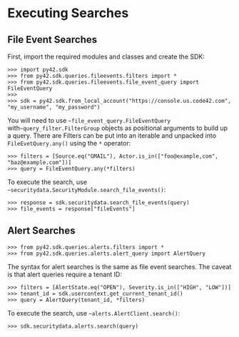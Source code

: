# Executing Searches

## File Event Searches

First, import the required modules and classes and create the SDK:

    >>> import py42.sdk
    >>> from py42.sdk.queries.fileevents.filters import *
    >>> from py42.sdk.queries.fileevents.file_event_query import FileEventQuery
    >>>
    >>> sdk = py42.sdk.from_local_account("https://console.us.code42.com", "my_username", "my_password")

You will need to use `~file_event_query.FileEventQuery` with`~query_filter.FilterGroup` objects
as positional arguments to build up a query. There are Filters can be put into an iterable
and unpacked into `FileEvetQuery.any()` using the `*` operator:

    >>> filters = [Source.eq("GMAIL"), Actor.is_in(["foo@example,com", "baz@example.com"])]
    >>> query = FileEventQuery.any(*filters)

To execute the search, use `~securitydata.SecurityModule.search_file_events()`:

    >>> response = sdk.securitydata.search_file_events(query)
    >>> file_events = response["fileEvents"]

Alert Searches
--------------

    >>> from py42.sdk.queries.alerts.filters import *
    >>> from py42.sdk.queries.alerts.alert_query import AlertQuery

The syntax for alert searches is the same as file event searches. The caveat is
that alert queries require a tenant ID:

    >>> filters = [AlertState.eq("OPEN"), Severity.is_in(["HIGH", "LOW"])]
    >>> tenant_id = sdk.usercontext.get_current_tenant_id()
    >>> query = AlertQuery(tenant_id, *filters)

To execute the search, use `~alerts.AlertClient.search()`:

    >>> sdk.securitydata.alerts.search(query)

